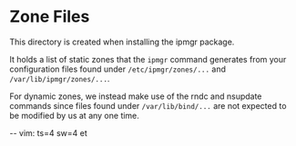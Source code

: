 
# Zone Files

This directory is created when installing the ipmgr package.

It holds a list of static zones that the `ipmgr` command generates from
your configuration files found under `/etc/ipmgr/zones/...` and
`/var/lib/ipmgr/zones/...`.

For dynamic zones, we instead make use of the rndc and nsupdate commands
since files found under `/var/lib/bind/...` are not expected to be modified
by us at any one time.

-- vim: ts=4 sw=4 et

